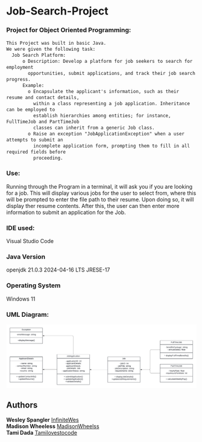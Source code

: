 # Job-Search-Project

### Project for Object Oriented Programming:

```
This Project was built in basic Java.
We were given the following task:
  Job Search Platform:
      o Description: Develop a platform for job seekers to search for employment
        opportunities, submit applications, and track their job search progress.
      Example:
        o Encapsulate the applicant's information, such as their resume and contact details,
          within a class representing a job application. Inheritance can be employed to
          establish hierarchies among entities; for instance, FullTimeJob and PartTimeJob
          classes can inherit from a generic Job class.
        o Raise an exception "JobApplicationException" when a user attempts to submit an
          incomplete application form, prompting them to fill in all required fields before
          proceeding.

```

### Use:
Running through the Program in a terminal, it will ask you if you are looking for a job.
This will display various jobs for the user to select from, where this will be prompted
to enter the file path to their resume. Upon doing so, it will display ther resume contents.
After this, the user can then enter more information to submit an application for the Job.

### IDE used:
Visual Studio Code

### Java Version
openjdk 21.0.3 2024-04-16 LTS
JRESE-17

### Operating System
Windows 11

### UML Diagram:
![Alternative Text](https://github.com/InfiniteWes/Job-Search-Project/blob/main/img/Job%20Search%20UML%20Diagram%20(1).png)

## Authors

**Wesley Spangler** [InfiniteWes](https://github.com/InfiniteWes)   
**Madison Wheeless** [MadisonWheelss](https://github.com/MadisonWheelss)    
**Tami Dada** [Tamilovestocode](https://github.com/Tamilovestocode)
